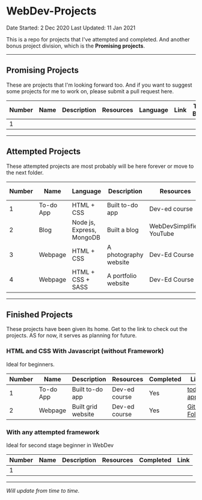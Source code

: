 # WebDev-Projects

Date Started: 2 Dec 2020
Last Updated: 11 Jan 2021

This is a repo for projects that I've attempted and completed. And another bonus project division, which is the **Promising projects**.

---

## Promising Projects

These are projects that I'm looking forward too. And if you want to suggest some projects for me to work on, please submit a pull request here.

| Number | Name | Description | Resources | Language | Link | Time Block |
| ------ | ---- | ----------- | --------- | -------- | ---- | ---------- |
| 1      |      |             |           |          |      |            |

---

## Attempted Projects

These attempted projects are most probably will be here forever or move to the next folder.

| Number | Name      | Language                  | Description           | Resources                | Status   | Finished date |
| ------ | --------- | ------------------------- | --------------------- | ------------------------ | -------- | ------------- |
| 1      | To-do App | HTML + CSS                | Built to-do app       | Dev-ed course            | Finished | 2 Jan 2021    |
| 2      | Blog      | Node js, Express, MongoDB | Built a blog          | WebDevSimplified YouTube | not yet  |               |
| 3      | Webpage   | HTML + CSS                | A photography website | Dev-Ed Course            | Finished | 10 Jan 2021   |
| 4      | Webpage   | HTML + CSS + SASS         | A portfolio website   | Dev-Ed Course            | not yet  |               |

---

## Finished Projects

These projects have been given its home. Get to the link to check out the projects. AS for now, it serves as planning for future.

### HTML and CSS With Javascript (without Framework)

Ideal for beginners.

| Number | Name      | Description        | Resources     | Completed | Link                                                             |
| ------ | --------- | ------------------ | ------------- | --------- | ---------------------------------------------------------------- |
| 1      | To-do App | Built to-do app    | Dev-ed course | Yes       | [todo-app](https://farahanasuhaimi.com/webdev-projects/TodoApp/) |
| 2      | Webpage   | Built grid website | Dev-ed course | Yes       | [Github Folder]("/../../Photography%20Website")                  |

### With any attempted framework

Ideal for second stage beginner in WebDev

| Number | Name | Description | Resources | Completed | Link |
| ------ | ---- | ----------- | --------- | --------- | ---- |
| 1      |      |             |           |           |      |

---

_Will update from time to time._
